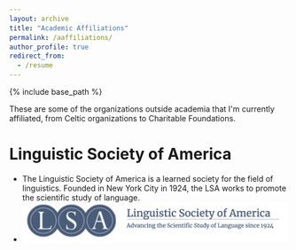 ```yaml
---
layout: archive
title: "Academic Affiliations"
permalink: /aaffiliations/
author_profile: true
redirect_from:
  - /resume
---
```


{% include base_path %}

These are some of the organizations outside academia that I'm currently affiliated, from Celtic organizations to Charitable Foundations. 



Linguistic Society of America  
======
* The Linguistic Society of America is a learned society for the field of linguistics. Founded in New York City in 1924, the LSA works to promote the scientific study of language.
* ![](pictures/lsa.jpg)





